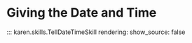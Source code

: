 # Giving the Date and Time

::: karen.skills.TellDateTimeSkill
    rendering:
      show_source: false